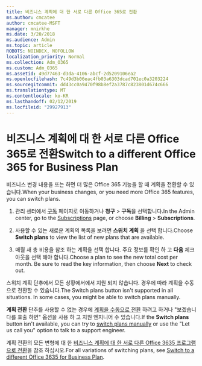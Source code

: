 ```yaml
---
title: 비즈니스 계획에 대 한 서로 다른 Office 365로 전환
ms.author: cmcatee
author: cmcatee-MSFT
manager: mnirkhe
ms.date: 3/20/2018
ms.audience: Admin
ms.topic: article
ROBOTS: NOINDEX, NOFOLLOW
localization_priority: Normal
ms.collection: Adm_O365
ms.custom: Adm_O365
ms.assetid: 49d77463-d3da-4106-abcf-2d5209106ea2
ms.openlocfilehash: 7c49d3b06eac4fb03a6303dcad701ec0a3203224
ms.sourcegitcommit: dd43cc0a9470f98b8ef2a3787c823801d674c666
ms.translationtype: MT
ms.contentlocale: ko-KR
ms.lasthandoff: 02/12/2019
ms.locfileid: "29927913"
---
```

# <a name="switch-to-a-different-office-365-for-business-plan"></a><span data-ttu-id="8099a-102">비즈니스 계획에 대 한 서로 다른 Office 365로 전환</span><span class="sxs-lookup"><span data-stu-id="8099a-102">Switch to a different Office 365 for Business Plan</span></span>

<span data-ttu-id="8099a-103">비즈니스 변경 내용을 또는 하면 더 많은 Office 365 기능을 할 때 계획을 전환할 수 있습니다.</span><span class="sxs-lookup"><span data-stu-id="8099a-103">When your business changes, or you need more Office 365 features, you can switch plans.</span></span>
  
1. <span data-ttu-id="8099a-104">관리 센터에서 [구독](https://go.microsoft.com/fwlink/p/?linkid=842054) 페이지로 이동하거나 **청구** \> **구독**을 선택합니다.</span><span class="sxs-lookup"><span data-stu-id="8099a-104">In the Admin center, go to the [Subscriptions](https://go.microsoft.com/fwlink/p/?linkid=842054) page, or choose **Billing** \> **Subscriptions**.</span></span>
    
2. <span data-ttu-id="8099a-105">사용할 수 있는 새로운 계획의 목록을 보려면 **스위치 계획** 을 선택 합니다.</span><span class="sxs-lookup"><span data-stu-id="8099a-105">Choose **Switch plans** to view the list of new plans that are available.</span></span> 
    
3. <span data-ttu-id="8099a-p101">매월 새 총 비용을 참조 하는 계획을 선택 합니다. 주요 정보를 확인 하 고 **다음** 체크아웃을 선택 해야 합니다.</span><span class="sxs-lookup"><span data-stu-id="8099a-p101">Choose a plan to see the new total cost per month. Be sure to read the key information, then choose **Next** to check out.</span></span> 
    
<span data-ttu-id="8099a-p102">스위치 계획 단추에서 모든 상황에서에서 지원 되지 않습니다. 경우에 따라 계획을 수동으로 전환할 수 있습니다.</span><span class="sxs-lookup"><span data-stu-id="8099a-p102">The Switch plans button isn't supported in all situations. In some cases, you might be able to switch plans manually.</span></span>
  
<span data-ttu-id="8099a-110">**계획 전환** 단추를 사용할 수 없는 경우에 [계획을 수동으로 전환](https://support.office.com/article/eb0d0680-5677-41a0-8c46-4b9d47f1c209) 하려고 하거나 "보겠습니다를 호출 하면" 옵션을 사용 하 고 지원 엔지니어 수 있습니다.</span><span class="sxs-lookup"><span data-stu-id="8099a-110">If the **Switch plans** button isn't available, you can try to [switch plans manually](https://support.office.com/article/eb0d0680-5677-41a0-8c46-4b9d47f1c209) or use the "Let us call you" option to talk to a support engineer.</span></span> 
  
<span data-ttu-id="8099a-111">계획 전환의 모든 변형에 대 한 [비즈니스 계획에 대 한 서로 다른 Office 3635 프로그램으로 전환](https://support.office.com/article/49d77463-d3da-4106-abcf-2d5209106ea2)을 참조 하십시오.</span><span class="sxs-lookup"><span data-stu-id="8099a-111">For all variations of switching plans, see [Switch to a different Office 3635 for Business Plan](https://support.office.com/article/49d77463-d3da-4106-abcf-2d5209106ea2).</span></span>
  

